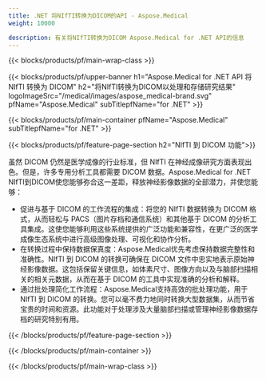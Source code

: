 ```yaml
---
title: .NET 将NIfTI转换为DICOM的API - Aspose.Medical
weight: 10000

description: 有关将NIfTI转换为DICOM Aspose.Medical for .NET API的信息
---
```


{{< blocks/products/pf/main-wrap-class >}}

{{< blocks/products/pf/upper-banner h1="Aspose.Medical for .NET API 将 NIfTI 转换为 DICOM" h2="将NIfTI转换为DICOM以处理和存储研究结果" logoImageSrc="/medical/images/aspose_medical-brand.svg" pfName="Aspose.Medical" subTitlepfName="for .NET" >}}

{{< blocks/products/pf/main-container pfName="Aspose.Medical" subTitlepfName="for .NET" >}}

{{< blocks/products/pf/feature-page-section h2="NIfTI 到 DICOM 功能">}}

<p>虽然 DICOM 仍然是医学成像的行业标准，但 NIfTI 在神经成像研究方面表现出色。但是，许多专用分析工具都需要 DICOM 数据。Aspose.Medical for .NET NIfTI到DICOM使您能够弥合这一差距，释放神经影像数据的全部潜力，并使您能够：</p>

<ul>
<li>促进与基于 DICOM 的工作流程的集成：将您的 NIfTI 数据转换为 DICOM 格式，从而轻松与 PACS（图片存档和通信系统）和其他基于 DICOM 的分析工具集成。这使您能够利用这些系统提供的广泛功能和兼容性，在更广泛的医学成像生态系统中进行高级图像处理、可视化和协作分析。</li>
<li>在转换过程中保持数据保真度：Aspose.Medical优先考虑保持数据完整性和准确性。NIfTI 到 DICOM 的转换可确保在 DICOM 文件中忠实地表示原始神经影像数据。这包括保留关键信息，如体素尺寸、图像方向以及与脑部扫描相关的相关元数据，从而在基于 DICOM 的工具中实现准确的分析和解释。</li>
<li>通过批处理简化工作流程：Aspose.Medical支持高效的批处理功能，用于 NIfTI 到 DICOM 的转换。您可以毫不费力地同时转换大型数据集，从而节省宝贵的时间和资源。此功能对于处理涉及大量脑部扫描或管理神经影像数据存档的研究特别有用。</li>
</ul>

{{< /blocks/products/pf/feature-page-section >}}

{{< /blocks/products/pf/main-container >}}

{{< /blocks/products/pf/main-wrap-class >}}